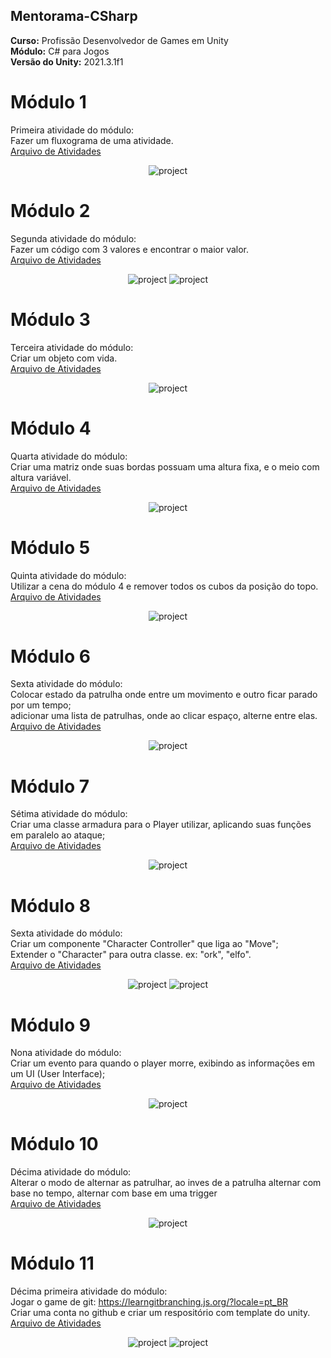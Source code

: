 ## Mentorama-CSharp
**Curso:** Profissão Desenvolvedor de Games em Unity  
**Módulo:** C# para Jogos  
**Versão do Unity:** 2021.3.1f1  
  
# Módulo 1
Primeira atividade do módulo:  
Fazer um fluxograma de uma atividade.  
<a href="https://github.com/franciscodelgaudio/Mentorama-Unity-CSharp/tree/main/Files/Module1">Arquivo de Atividades</a>  
  
<div align="center">
  <img src="https://github.com/user-attachments/assets/6a05ed94-4fe8-42ce-a2d6-705890c7b765" alt="project" style="max-width: 100%">
</div>
  
# Módulo 2
Segunda atividade do módulo:  
Fazer um código com 3 valores e encontrar o maior valor.  
<a href="https://github.com/franciscodelgaudio/Mentorama-Unity-CSharp/tree/main/Files/Module2">Arquivo de Atividades</a>  
  
<div align="center">
  <img src="https://github.com/user-attachments/assets/088114a5-e5d7-42d5-bb94-d37b4f05c73e" alt="project" style="max-width: 100%">
  <img src="https://github.com/user-attachments/assets/34366967-edda-4b44-8a83-e52b145ed0d3" alt="project" style="max-width: 100%">
</div>
  
# Módulo 3
Terceira atividade do módulo:  
Criar um objeto com vida.  
<a href="https://github.com/franciscodelgaudio/Mentorama-Unity-CSharp/tree/main/Files/Module3">Arquivo de Atividades</a>  
  
<div align="center">
  <img src="https://github.com/user-attachments/assets/2883b7e8-c5a9-454a-8348-3739ddc759b4" alt="project" style="max-width: 100%">
</div>

# Módulo 4
Quarta atividade do módulo:  
Criar uma matriz onde suas bordas possuam uma altura fixa, e o meio com altura variável.  
<a href="https://github.com/franciscodelgaudio/Mentorama-Unity-CSharp/tree/main/Files/Module4">Arquivo de Atividades</a>  
  
<div align="center">
  <img src="https://github.com/user-attachments/assets/4a7871ab-be43-460f-bb1d-f9b2226dba05" alt="project" style="max-width: 100%">
</div>
  
# Módulo 5
Quinta atividade do módulo:  
Utilizar a cena do módulo 4 e remover todos os cubos da posição do topo.  
<a href="https://github.com/franciscodelgaudio/Mentorama-Unity-CSharp/tree/main/Files/Module5">Arquivo de Atividades</a>  
  
<div align="center">
  <img src="https://github.com/user-attachments/assets/cab0e76d-9bb6-4cc5-87b6-16dfaac31aab" alt="project" style="max-width: 100%">
</div>

# Módulo 6
Sexta atividade do módulo:  
Colocar estado da patrulha onde entre um movimento e outro ficar parado por um tempo;  
adicionar uma lista de patrulhas, onde ao clicar espaço, alterne entre elas.  
<a href="https://github.com/franciscodelgaudio/Mentorama-Unity-CSharp/tree/main/Files/Module6">Arquivo de Atividades</a>  
  
<div align="center">
  <img src="https://github.com/user-attachments/assets/19e82359-42c6-477d-8dc8-f07f291504a9" alt="project" style="max-width: 100%">
</div>
  
# Módulo 7
Sétima atividade do módulo:  
Criar uma classe armadura para o Player utilizar, aplicando suas funções em paralelo ao ataque;  
<a href="https://github.com/franciscodelgaudio/Mentorama-Unity-CSharp/tree/main/Files/Module7">Arquivo de Atividades</a>  
  
<div align="center">
  <img src="https://github.com/user-attachments/assets/6d8401d3-a68e-4810-8ae8-9cd327d2edbe" alt="project" style="max-width: 100%">
</div>
  
# Módulo 8
Sexta atividade do módulo:  
Criar um componente "Character Controller" que liga ao "Move";  
Extender o "Character" para outra classe. ex: "ork", "elfo".  
<a href="https://github.com/franciscodelgaudio/Mentorama-Unity-CSharp/tree/main/Files/Module8">Arquivo de Atividades</a>  
  
<div align="center">
  <img src="https://github.com/user-attachments/assets/f009030e-6b64-4451-bcf5-57a13cb0319e" alt="project" style="max-width: 100%">
  <img src="https://github.com/user-attachments/assets/a69d270b-fb34-48f5-b760-cfa7af825c8b" alt="project" style="max-width: 100%">
</div>

# Módulo 9
Nona atividade do módulo:  
Criar um evento para quando o player morre, exibindo as informações em um UI (User Interface);  
<a href="https://github.com/franciscodelgaudio/Mentorama-Unity-CSharp/tree/main/Files/Module9">Arquivo de Atividades</a>  
  
<div align="center">
  <img src="https://github.com/user-attachments/assets/ffae16ac-0566-48b0-93fe-fb3d97b81b9d" alt="project" style="max-width: 100%">
</div>

# Módulo 10
Décima atividade do módulo:  
Alterar o modo de alternar as patrulhar, ao inves de a patrulha alternar com base no tempo, alternar com base em uma trigger  
<a href="https://github.com/franciscodelgaudio/Mentorama-Unity-CSharp/tree/main/Files/Module10">Arquivo de Atividades</a>  
  
<div align="center">
  <img src="https://github.com/user-attachments/assets/0466210c-c0e2-45c8-be7b-477e103c85cc" alt="project" style="max-width: 100%">
</div>

# Módulo 11
Décima primeira atividade do módulo:  
Jogar o game de git: https://learngitbranching.js.org/?locale=pt_BR  
Criar uma conta no github e criar um respositório com template do unity.  
<a href="https://github.com/franciscodelgaudio/Mentorama-Unity-CSharp/tree/main/Files/Module11">Arquivo de Atividades</a>  
  
<div align="center">
  <img src="https://github.com/user-attachments/assets/e196353a-4729-4dc9-9961-507992664f73" alt="project" style="max-width: 100%">
  <img src="https://github.com/user-attachments/assets/db76bc8f-43ec-45c8-a91c-fcf5e2c09732" alt="project" style="max-width: 100%">
</div>

